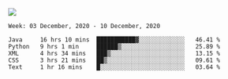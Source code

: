 <!--
**Mat2ja/Mat2ja** is a ✨ _special_ ✨ repository because its `README.md` (this file) appears on your GitHub profile.

Here are some ideas to get you started:

- 🔭 I’m currently working on ...
- 🌱 I’m currently learning ...
- 👯 I’m looking to collaborate on ...
- 🤔 I’m looking for help with ...
- 💬 Ask me about ...
- 📫 How to reach me: ...
- 😄 Pronouns: ...
- ⚡ Fun fact: ...
-->

<img src='https://media.giphy.com/media/xT9IgG50Fb7Mi0prBC/giphy.gif'>

<!--START_SECTION:waka-->
```text
Week: 03 December, 2020 - 10 December, 2020

Java     16 hrs 10 mins  ███████████▓░░░░░░░░░░░░░   46.41 % 
Python   9 hrs 1 min     ██████▒░░░░░░░░░░░░░░░░░░   25.89 % 
XML      4 hrs 34 mins   ███▒░░░░░░░░░░░░░░░░░░░░░   13.15 % 
CSS      3 hrs 21 mins   ██▒░░░░░░░░░░░░░░░░░░░░░░   09.61 % 
Text     1 hr 16 mins    █░░░░░░░░░░░░░░░░░░░░░░░░   03.64 % 
```
<!--END_SECTION:waka-->
